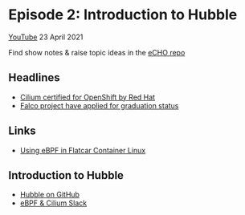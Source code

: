 # Episode 2: Introduction to Hubble

[YouTube](https://youtu.be/hD2iJUyIXQw) 23 April 2021

Find show notes & raise topic ideas in the [eCHO repo](https://github.com/isovalent/eCHO)

## Headlines

* [Cilium certified for OpenShift by Red Hat](https://access.redhat.com/articles/5436171)
* [Falco project have applied for graduation status](https://github.com/cncf/toc/pull/641) 

## Links

* [Using eBPF in Flatcar Container Linux](https://kinvolk.io/blog/2021/04/using-ebpf-in-flatcar-container-linux/) 

## Introduction to Hubble

* [Hubble on GitHub](https://github.com/cilium/hubble)
* [eBPF & Cilium Slack](https://cilium.herokuapp.com)




